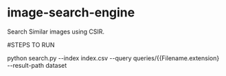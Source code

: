 # image-search-engine
Search Similar images using CSIR.

#STEPS TO RUN

python search.py --index index.csv --query queries/{{Filename.extension} --result-path dataset
